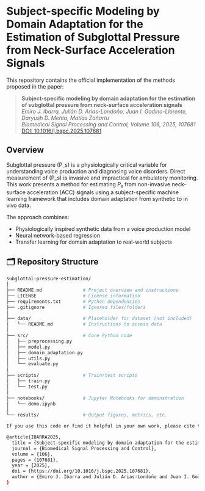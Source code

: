 # Subject-specific Modeling by Domain Adaptation for the Estimation of Subglottal Pressure from Neck-Surface Acceleration Signals

This repository contains the official implementation of the methods proposed in the paper:

> **Subject-specific modeling by domain adaptation for the estimation of subglottal pressure from neck-surface acceleration signals**  
> *Emiro J. Ibarra, Julián D. Arias-Londoño, Juan I. Godino-Llorente, Daryush D. Mehta, Matías Zañartu*  
> _Biomedical Signal Processing and Control, Volume 106, 2025, 107681_  
> [DOI: 10.1016/j.bspc.2025.107681](https://doi.org/10.1016/j.bspc.2025.107681)


## Overview

Subglottal pressure \(P_s\) is a physiologically critical variable for understanding voice production and diagnosing voice disorders. Direct measurement of \(P_s\) is invasive and impractical for ambulatory monitoring. This work presents a method for estimating $P_s$ from non-invasive neck-surface acceleration (ACC) signals using a subject-specific machine learning framework that includes domain adaptation from synthetic to in vivo data.

The approach combines:
- Physiologically inspired synthetic data from a voice production model
- Neural network-based regression
- Transfer learning for domain adaptation to real-world subjects


## 🗂️ Repository Structure

```bash
subglottal-pressure-estimation/
│
├── README.md               # Project overview and instructions
├── LICENSE                 # License information
├── requirements.txt        # Python dependencies
├── .gitignore              # Ignored files/folders
│
├── data/                   # Placeholder for dataset (not included)
│   └── README.md           # Instructions to access data
│
├── src/                    # Core Python code
│   ├── preprocessing.py
│   ├── model.py
│   ├── domain_adaptation.py
│   ├── utils.py
│   └── evaluate.py
│
├── scripts/                # Train/test scripts
│   ├── train.py
│   └── test.py
│
├── notebooks/              # Jupyter Notebooks for demonstration
│   └── demo.ipynb
│
└── results/                # Output figures, metrics, etc.

If you use this code or find it helpful in your own work, please cite the following article:

@article{IBARRA2025,
  title = {Subject-specific modeling by domain adaptation for the estimation of subglottal pressure from neck-surface acceleration signals},
  journal = {Biomedical Signal Processing and Control},
  volume = {106},
  pages = {107681},
  year = {2025},
  doi = {https://doi.org/10.1016/j.bspc.2025.107681},
  author = {Emiro J. Ibarra and Julián D. Arias-Londoño and Juan I. Godino-Llorente and Daryush D. Mehta and Matías Zañartu}
}


